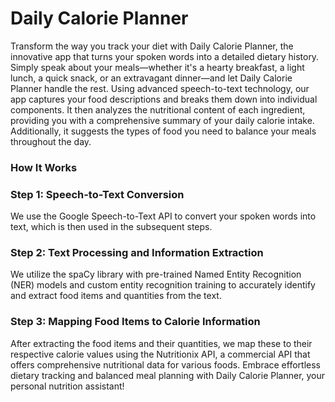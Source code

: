 # Daily Calorie Planner
Transform the way you track your diet with Daily Calorie Planner, the innovative app that turns your spoken words into a detailed dietary history. Simply speak about your meals—whether it's a hearty breakfast, a light lunch, a quick snack, or an extravagant dinner—and let Daily Calorie Planner handle the rest. Using advanced speech-to-text technology, our app captures your food descriptions and breaks them down into individual components. It then analyzes the nutritional content of each ingredient, providing you with a comprehensive summary of your daily calorie intake. Additionally, it suggests the types of food you need to balance your meals throughout the day.

### How It Works
### Step 1: Speech-to-Text Conversion

We use the Google Speech-to-Text API to convert your spoken words into text, which is then used in the subsequent steps.
### Step 2: Text Processing and Information Extraction

We utilize the spaCy library with pre-trained Named Entity Recognition (NER) models and custom entity recognition training to accurately identify and extract food items and quantities from the text.
### Step 3: Mapping Food Items to Calorie Information

After extracting the food items and their quantities, we map these to their respective calorie values using the Nutritionix API, a commercial API that offers comprehensive nutritional data for various foods.
Embrace effortless dietary tracking and balanced meal planning with Daily Calorie Planner, your personal nutrition assistant!
